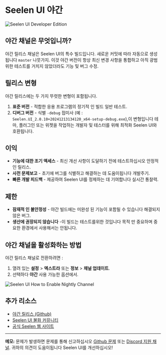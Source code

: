 # Seelen UI 야간

![Seelen UI Developer Edition](https://github.com/user-attachments/assets/76634b49-7b09-4ef2-9643-e93542309f5d)

## 야간 채널은 무엇입니까?

야간 릴리스 채널은 Seelen UI의 특수 빌드입니다. 새로운 커밋에 따라 자동으로
생성됩니다 `master` 나뭇가지. 이것 야간 버전이 항상 최신 변경 사항을 통합하고
아직 광범위한 테스트를 거치지 않았더라도 기능 및 버그 수정.

## 릴리스 변형

야간 릴리스에는 두 가지 뚜렷한 변형이 포함됩니다.

1. **표준 버전** - 적합한 응용 프로그램의 정기적 인 빌드 일반 테스트.
2. **디버그 버전** - 식별 `-debug` 접미사 (예 :
   `Seelen.UI_2.0.10+20241213134120_x64-setup-debug.exe`),이 변형입니다 테마,
   플러그인 또는 위젯을 작업하는 개발자 및 테스터를 위해 최적화 Seelen UI와
   호환됩니다.

## 이익

- **기능에 대한 조기 액세스** - 최신 개선 사항이 도달하기 전에 테스트하십시오
  안정적인 릴리스.
- **사전 문제보고** - 초기에 버그를 식별하고 해결하는 데 도움이됩니다 개발주기.
- **빠른 개발 피드백** - 제공하여 Seelen UI를 정제하는 데 기여합니다 실시간
  통찰력.

## 제한

- **잠재적 인 불안정성** - 야간 빌드에는 미완성 된 기능이 포함될 수 있습니다
  해결되지 않은 버그.
- **생산에 권장되지 않습니다** -이 빌드는 테스트를위한 것입니다 목적 만 중요하며
  중요한 환경에서 사용해서는 안됩니다.

## 야간 채널을 활성화하는 방법

야간 릴리스 채널로 전환하려면 :

1. 열려 있는 **설정** > **엑스트라** 또는 **정보** > **채널 업데이트**.
2. 선택하다 **야간** 사용 가능한 옵션에서.

![Seelen UI How to Enable Nightly Channel](https://github.com/user-attachments/assets/ae88aeac-98cc-4424-a9e7-fb59740b694e)

## 추가 리소스

- [야간 릴리스 (Github)](https://github.com/eythaann/Seelen-UI/releases/tag/nightly)
- [Seelen UI 불화 커뮤니티](https://discord.gg/ABfASx5ZAJ)
- [공식 Seelen 웹 사이트](https://seelen.io)

---

**메모:** 문제가 발생하면 문제를 통해 신고하십시오
[Github 문제](https://github.com/eythaann/Seelen-UI/issues) 또는
[Discord 지원 채널](https://discord.gg/ABfASx5ZAJ). 귀하의 의견이 도움이됩니다
Seelen UI를 개선하십시오!
